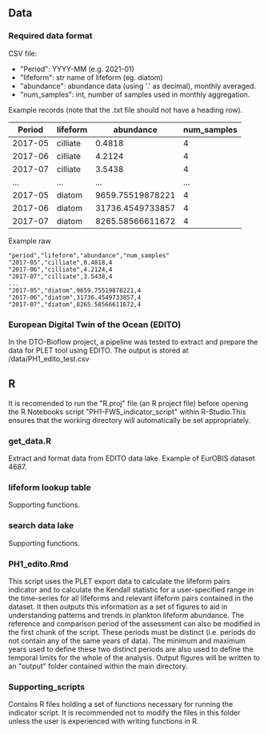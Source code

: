 ## Data

### Required data format
CSV file:
- "Period": YYYY-MM (e.g. 2021-01)
- "lifeform": str name of lifeform (eg. diatom)
- "abundance": abundance data (using '.' as decimal), monthly averaged. 
- "num_samples": int, number of samples used in monthly aggregation.

Example records (note that the .txt file should not have a heading row).

| Period  		| lifeform		| abundance		| num_samples		|
| -------------   	|-------------	    	|-------------	  	|-------------	  	|
| 2017-05	  	| cilliate		| 0.4818		| 4			|
| 2017-06	  	| cilliate		| 4.2124		| 4			|
| 2017-07		| cilliate		| 3.5438		| 4			|
| ...			| ...			| ...			| ...			|
| 2017-05	  	| diatom		| 9659.75519878221	| 4			|
| 2017-06	  	| diatom		| 31736.4549733857	| 4			|
| 2017-07		| diatom		| 8265.58566611672	| 4			|


Example raw
```
"period","lifeform","abundance","num_samples"
"2017-05","cilliate",0.4818,4
"2017-06","cilliate",4.2124,4
"2017-07","cilliate",3.5438,4
...
"2017-05","diatom",9659.75519878221,4
"2017-06","diatom",31736.4549733857,4
"2017-07","diatom",8265.58566611672,4
```

### European Digital Twin of the Ocean (EDITO)
In the DTO-Bioflow project, a pipeline was tested to extract and prepare the data for PLET tool using EDITO. 
The output is stored at /data/PH1_edito_test.csv

## R
It is recomended to run the "R.proj" file (an R project file) before opening the R Notebooks script "PH1-FW5_indicator_script" within R-Studio.This ensures that the working directory will automatically be set appropriately.

### get_data.R
Extract and format data from EDITO data lake. Example of EurOBIS dataset 4687.

### lifeform lookup table
Supporting functions.

### search data lake
Supporting functions.

### PH1_edito.Rmd
This script uses the PLET export data to calculate the lifeform pairs indicator and to calculate the Kendall statistic for a 
user-specified range in the time-series for all lifeforms and relevant lifeform pairs contained in the dataset. It then outputs this information as a set
of figures to aid in understanding patterns and trends in plankton lifeform abundance.
The reference and comparison period of the assessment can also be modified in the first chunk of the script. These periods must be distinct (i.e. periods do not
contain any of the same years of data). The minimum and maximum years used to define these two distinct periods are also used to define the temporal limits for the
whole of the analysis. 
Output figures will be written to an "output" folder contained within the main directory.

### Supporting_scripts
Contains R files holding a set of functions necessary for running the indicator script.
It is recommended not to modify the files in this folder unless the user is experienced with writing functions in R.
